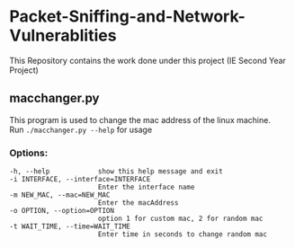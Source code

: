 # Packet-Sniffing-and-Network-Vulnerablities
This Repository contains the work done under this project (IE Second Year Project)

## macchanger.py ##
This program is used to change the mac address of the linux machine.  
Run ``./macchanger.py --help`` for usage

### Options:  ###
    -h, --help            show this help message and exit  
    -i INTERFACE, --interface=INTERFACE  
                          Enter the interface name  
    -m NEW_MAC, --mac=NEW_MAC  
                          Enter the macAddress  
    -o OPTION, --option=OPTION  
                          option 1 for custom mac, 2 for random mac  
    -t WAIT_TIME, --time=WAIT_TIME  
                          Enter time in seconds to change random mac  
